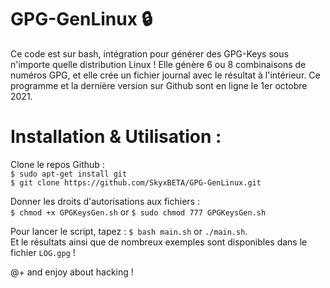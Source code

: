 # GPG-GenLinux 🔒
<p>Ce code est sur bash, intégration pour générer des GPG-Keys sous n'importe quelle distribution Linux ! Elle génère 6 ou 8 combinaisons de numéros GPG, et elle crée un fichier journal avec le résultat à l'intérieur. Ce programme et la dernière version sur Github sont en ligne le 1er octobre 2021.<p>

  <h1>Installation & Utilisation :</h1>

Clone le repos Github : <br>
  ```$ sudo apt-get install git```<br>
  ```$ git clone https://github.com/SkyxBETA/GPG-GenLinux.git```
  
Donner les droits d'autorisations aux fichiers : <br>
```$ chmod +x GPGKeysGen.sh``` or ```$ sudo chmod 777 GPGKeysGen.sh```
  
Pour lancer le script, tapez : ```$ bash main.sh``` or ```./main.sh```.<br>
Et le résultats ainsi que de nombreux exemples sont disponibles dans le fichier ```LOG.gpg``` !

@+ and enjoy about hacking !
